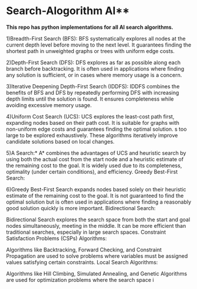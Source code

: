 # Search-Alogorithm AI**

**This repo has python implementations for all AI search algorithms.**

1)Breadth-First Search (BFS):
BFS systematically explores all nodes at the current depth level before moving to the next level. It guarantees finding the shortest path in unweighted graphs or trees with uniform edge costs.

2)Depth-First Search (DFS):
DFS explores as far as possible along each branch before backtracking. It is often used in applications where finding any solution is sufficient, or in cases where memory usage is a concern.

3)Iterative Deepening Depth-First Search (IDDFS):
IDDFS combines the benefits of BFS and DFS by repeatedly performing DFS with increasing depth limits until the solution is found. It ensures completeness while avoiding excessive memory usage.

4)Uniform Cost Search (UCS):
UCS explores the least-cost path first, expanding nodes based on their path cost. It is suitable for graphs with non-uniform edge costs and guarantees finding the optimal solution.
s too large to be explored exhaustively. These algorithms iteratively improve candidate solutions based on local changes.

5)A Search:*
A* combines the advantages of UCS and heuristic search by using both the actual cost from the start node and a heuristic estimate of the remaining cost to the goal. It is widely used due to its completeness, optimality (under certain conditions), and efficiency.
Greedy Best-First Search:

6)Greedy Best-First Search expands nodes based solely on their heuristic estimate of the remaining cost to the goal. It is not guaranteed to find the optimal solution but is often used in applications where finding a reasonably good solution quickly is more important.
Bidirectional Search:

Bidirectional Search explores the search space from both the start and goal nodes simultaneously, meeting in the middle. It can be more efficient than traditional searches, especially in large search spaces.
Constraint Satisfaction Problems (CSPs) Algorithms:

Algorithms like Backtracking, Forward Checking, and Constraint Propagation are used to solve problems where variables must be assigned values satisfying certain constraints.
Local Search Algorithms:

Algorithms like Hill Climbing, Simulated Annealing, and Genetic Algorithms are used for optimization problems where the search space i
